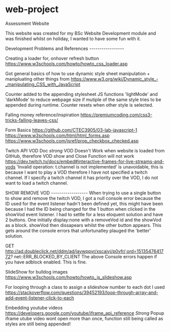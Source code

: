 # web-project
Assessment Website

This website was created for my BSc Website Development module and was finished whilst on holiday, I wanted to have some fun with it. 

Development Problems and References -----------------

Creating a loader for, onhover refresh button
https://www.w3schools.com/howto/howto_css_loader.asp

Got general basics of how to use dynamic style sheet manipulation + manipluating other things from
https://www.w3.org/wiki/Dynamic_style_-_manipulating_CSS_with_JavaScript

Counter added to the appending stylesheet JS functions 'lightMode' and 'darkMode' 
to reduce webpage size if mutiple of the same style tries to be appended during runtime.
Counter resets when other style is selected.

Falling money reference/inspiration
https://premiumcoding.com/css3-tricks-falling-leaves-css/

Form Basics
https://github.com/CTEC3905/03-lab-javascript-1
https://www.w3schools.com/html/html_forms.asp
https://www.w3schools.com/jsref/prop_checkbox_checked.asp

Twitch API VOD Doc
*strong* VOD Doesn't Work when website is loaded from GitHub, therefore VOD show and Close Function will not work
https://dev.twitch.tv/docs/embed#interactive-frames-for-live-streams-and-vods
'Invalid operation: t.channel is not implemented' is unavoidable, this is because
I want to play a VOD therefore I have not specified a twitch channel.
If I specify a twitch channel it has priority over the VOD, I do not want to load
a twitch channel.

SHOW REMOVE VOD ------------------
When trying to use a single button to show and remove the twitch VOD, I got a null console error because the
ID used for the event listener hadn't been defined yet, this might have been because I had the ID being changed 
for the 1 button when clicked in the showVod event listener. 
I had to settle for a less eloquent solution and have 2 buttons.
One initially display:none with a removeVod id and the showVod as a block.
showVod then dissapears whilst the other button appears. This gets around the console errors that unfortunatley 
plauged the 'better' solution.

GET http://ad.doubleclick.net/ddm/ad/javwppyr/xscaivj/p0vfr/;ord=1513547641772? net::ERR_BLOCKED_BY_CLIENT
The above Console errors happen if you have adblock enabled. This is fine.

SlideShow for bulldog images
https://www.w3schools.com/howto/howto_js_slideshow.asp

For looping through a class to assign a slideshow number to each dot I used
https://stackoverflow.com/questions/39452193/loop-through-array-and-add-event-listener-click-to-each

Embedding youtube videos
https://developers.google.com/youtube/iframe_api_reference
*Strong* 
Popup iframe utube video wont open more than once, function still being called as styles are still being appended!


